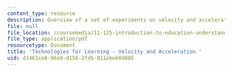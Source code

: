 ```yaml
---
content_type: resource
description: Overview of a set of experiments on velocity and acceleration.
file: null
file_location: /coursemedia/11-125-introduction-to-education-understanding-and-evaluating-education-spring-2009/d1461ce896a9d1562fd5811ebeb0d085_MIT11_125s09_cal_Week8_Physics_Lab02.pdf
file_type: application/pdf
resourcetype: Document
title: 'Technologies for Learning - Velocity and Acceleration '
uid: d1461ce8-96a9-d156-2fd5-811ebeb0d085
---
```

